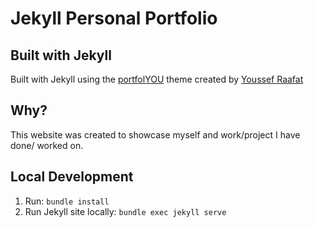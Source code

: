 # Jekyll Personal Portfolio

## Built with Jekyll
Built with Jekyll using the [portfolYOU](https://github.com/YoussefRaafatNasry/portfolYOU) theme created by [Youssef Raafat](https://github.com/YoussefRaafatNasry)


## Why?
This website was created to showcase myself and work/project I have done/ worked on.

## Local Development
1. Run: `bundle install`
2. Run Jekyll site locally: `bundle exec jekyll serve`

